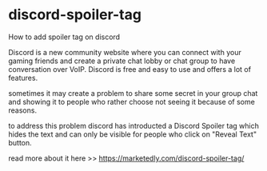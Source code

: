 # discord-spoiler-tag
How to add spoiler tag on discord

Discord is a new community website where you can connect with your gaming friends and create a private chat lobby or chat group to have conversation over VoIP. Discord is free and easy to use and offers a lot of features.

sometimes it may create a problem to share some secret in your group chat and showing it to people who rather choose not seeing it because of some reasons. 

to address this problem discord has introducted a Discord Spoiler tag which hides the text and can only be visible for people who click on "Reveal Text" button.

read more about it here >> https://marketedly.com/discord-spoiler-tag/
